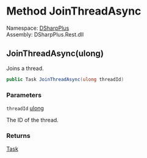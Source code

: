 # Method JoinThreadAsync

Namespace: [DSharpPlus](DSharpPlus.md)  
Assembly: DSharpPlus.Rest.dll

## <a id="DSharpPlus_DiscordRestClient_JoinThreadAsync_System_UInt64_"></a>JoinThreadAsync\(ulong\)

Joins a thread.

```csharp
public Task JoinThreadAsync(ulong threadId)
```

### Parameters

`threadId` [ulong](https://learn.microsoft.com/dotnet/api/system.uint64)

The ID of the thread.

### Returns

[Task](https://learn.microsoft.com/dotnet/api/system.threading.tasks.task)

